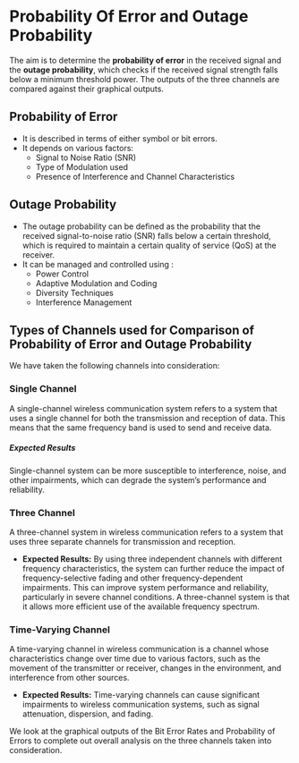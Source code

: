 # Probability Of Error and Outage Probability

The aim is to determine the **probability of error** in the received signal and the **outage probability**, which checks if the received signal strength falls below a minimum threshold power. The outputs of the three channels are compared against their graphical outputs.

## Probability of Error
- It is described in terms of either symbol or bit errors.
- It depends on various factors:
    - Signal to Noise Ratio (SNR)
    - Type of Modulation used
    - Presence of Interference and Channel Characteristics

## Outage Probability
- The outage probability can be defined as the probability that the received signal-to-noise ratio (SNR) falls below a certain threshold, which is required to maintain a certain quality of service (QoS) at the receiver.
- It can be managed and controlled using :
    - Power Control
    - Adaptive Modulation and Coding
    - Diversity Techniques
    - Interference Management

## Types of Channels used for Comparison of __Probability of Error__ and __Outage Probability__
We have taken the following channels into consideration:

### Single Channel 
A single-channel wireless communication system refers to a system that uses a single channel for both the transmission and reception of data. This means that the same frequency band is used to send and receive data.
##### Expected Results
Single-channel system can be more susceptible to interference, noise, and other impairments, which can degrade the system’s performance and reliability.

### Three Channel
A three-channel system in wireless communication refers to a system that uses three separate channels for transmission and reception.
- **Expected Results:**
By using three independent channels with different frequency characteristics, the system can further reduce the impact of frequency-selective fading and other frequency-dependent impairments. This can improve system performance and reliability, particularly in severe channel conditions. A three-channel system is that it allows more efficient use of the available frequency spectrum. 

### Time-Varying Channel
A time-varying channel in wireless communication is a channel whose characteristics change over time due to various factors, such as the movement of the transmitter or receiver, changes in the environment, and interference from other sources.
- **Expected Results:**
Time-varying channels can cause significant impairments to wireless communication systems, such as signal attenuation, dispersion, and fading.

We look at the graphical outputs of the Bit Error Rates and Probability of Errors to complete out overall analysis on the three channels taken into consideration.